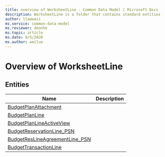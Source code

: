 ```yaml
---
title: overview of WorksheetLine - Common Data Model | Microsoft Docs
description: WorksheetLine is a folder that contains standard entities related to the Common Data Model.
author: llawwaii
ms.service: common-data-model
ms.reviewer: deonhe
ms.topic: article
ms.date: 8/5/2020
ms.author: weiluo
---
```


# Overview of WorksheetLine


## Entities

|Name|Description|
|---|---|
|[BudgetPlanAttachment](BudgetPlanAttachment.md)||
|[BudgetPlanLine](BudgetPlanLine.md)||
|[BudgetPlanLineActiveView](BudgetPlanLineActiveView.md)||
|[BudgetReservationLine_PSN](BudgetReservationLine_PSN.md)||
|[BudgetResLineAgreementLine_PSN](BudgetResLineAgreementLine_PSN.md)||
|[BudgetTransactionLine](BudgetTransactionLine.md)||
